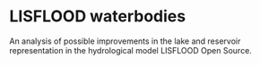 # LISFLOOD waterbodies
An analysis of possible improvements in the lake and reservoir representation in the hydrological model LISFLOOD Open Source.
